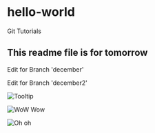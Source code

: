 # hello-world
Git Tutorials

## This readme file is for tomorrow
Edit for Branch 'december'

Edit for Branch 'december2'

![](http://goodesign.in.th/Images/logo_main.png "Tooltip")

![](https://scontent-sit4-1.xx.fbcdn.net/v/t1.0-9/14713568_10154222690753285_2345926414469929635_n.jpg?oh=f0bad995b24556b0a205995e4815d84f&oe=58B2A012 "WoW Wow")

![](http://worldartsme.com/images/oh-clipart-1.jpg "Oh oh")
